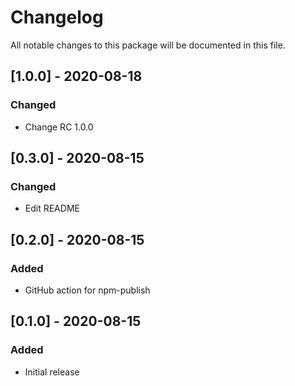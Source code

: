 # Changelog
All notable changes to this package will be documented in this file.

## [1.0.0] - 2020-08-18

### Changed

- Change RC 1.0.0

## [0.3.0] - 2020-08-15

### Changed

- Edit README

## [0.2.0] - 2020-08-15

### Added

- GitHub action for npm-publish

## [0.1.0] - 2020-08-15

### Added

- Initial release
